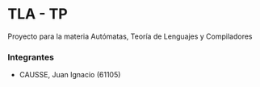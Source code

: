 # TLA - TP
Proyecto para la materia Autómatas, Teoría de Lenguajes y Compiladores

### Integrantes
* CAUSSE, Juan Ignacio (61105)
